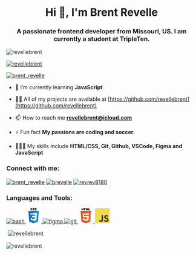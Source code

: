 <h1 align="center">Hi 👋, I'm Brent Revelle</h1>
<h3 align="center">A passionate frontend developer from Missouri, US. I am currently a student at TripleTen.</h3>

<p align="left"> <img src="https://komarev.com/ghpvc/?username=revellebrent&label=Profile%20views&color=0e75b6&style=flat" alt="revellebrent" /> </p>

<p align="left"> <a href="https://github.com/ryo-ma/github-profile-trophy"><img src="https://github-profile-trophy.vercel.app/?username=revellebrent" alt="revellebrent" /></a> </p>

<p align="left"> <a href="https://twitter.com/brent_revelle" target="blank"><img src="https://img.shields.io/twitter/follow/brent_revelle?logo=twitter&style=for-the-badge" alt="brent_revelle" /></a> </p>

- 🌱 I’m currently learning **JavaScript**

- 👨‍💻 All of my projects are available at [https://github.com/revellebrent](https://github.com/revellebrent)

- 📫 How to reach me **revellebrent@icloud.com**

- ⚡ Fun fact **My passions are coding and soccer.**
- 👨🏻‍💻 My skills include **HTML/CSS, Git, Github, VSCode, Figma and JavaScript**

<h3 align="left">Connect with me:</h3>
<p align="left">
<a href="https://twitter.com/brent_revelle" target="blank"><img align="center" src="https://raw.githubusercontent.com/rahuldkjain/github-profile-readme-generator/master/src/images/icons/Social/twitter.svg" alt="brent_revelle" height="30" width="40" /></a>
<a href="https://instagram.com/brevelle" target="blank"><img align="center" src="https://raw.githubusercontent.com/rahuldkjain/github-profile-readme-generator/master/src/images/icons/Social/instagram.svg" alt="brevelle" height="30" width="40" /></a>
<a href="https://discord.gg/revrev8180" target="blank"><img align="center" src="https://raw.githubusercontent.com/rahuldkjain/github-profile-readme-generator/master/src/images/icons/Social/discord.svg" alt="revrev8180" height="30" width="40" /></a>
</p>

<h3 align="left">Languages and Tools:</h3>
<p align="left"> <a href="https://www.gnu.org/software/bash/" target="_blank" rel="noreferrer"> <img src="https://www.vectorlogo.zone/logos/gnu_bash/gnu_bash-icon.svg" alt="bash" width="40" height="40"/> </a> <a href="https://www.w3schools.com/css/" target="_blank" rel="noreferrer"> <img src="https://raw.githubusercontent.com/devicons/devicon/master/icons/css3/css3-original-wordmark.svg" alt="css3" width="40" height="40"/> </a> <a href="https://www.figma.com/" target="_blank" rel="noreferrer"> <img src="https://www.vectorlogo.zone/logos/figma/figma-icon.svg" alt="figma" width="40" height="40"/> </a> <a href="https://git-scm.com/" target="_blank" rel="noreferrer"> <img src="https://www.vectorlogo.zone/logos/git-scm/git-scm-icon.svg" alt="git" width="40" height="40"/> </a> <a href="https://www.w3.org/html/" target="_blank" rel="noreferrer"> <img src="https://raw.githubusercontent.com/devicons/devicon/master/icons/html5/html5-original-wordmark.svg" alt="html5" width="40" height="40"/> </a> <a href="https://developer.mozilla.org/en-US/docs/Web/JavaScript" target="_blank" rel="noreferrer"> <img src="https://raw.githubusercontent.com/devicons/devicon/master/icons/javascript/javascript-original.svg" alt="javascript" width="40" height="40"/> </a> </p>

<p>&nbsp;<img align="center" src="https://github-readme-stats.vercel.app/api?username=revellebrent&show_icons=true&locale=en" alt="revellebrent" /></p>

<p><img align="center" src="https://github-readme-streak-stats.herokuapp.com/?user=revellebrent&" alt="revellebrent" /></p>
